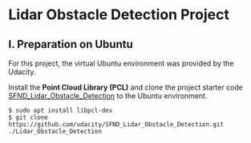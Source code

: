 # Lidar Obstacle Detection Project

## I. Preparation on Ubuntu
For this project, the virtual Ubuntu environment was provided by the Udacity. 

Install the **Point Cloud Library (PCL)** and clone the project starter code [SFND_Lidar_Obstacle_Detection](https://github.com/udacity/SFND_Lidar_Obstacle_Detection) to the Ubuntu environment.
```shell
$ sudo apt install libpcl-dev
$ git clone https://github.com/udacity/SFND_Lidar_Obstacle_Detection.git ./Lidar_Obstacle_Detection
```
